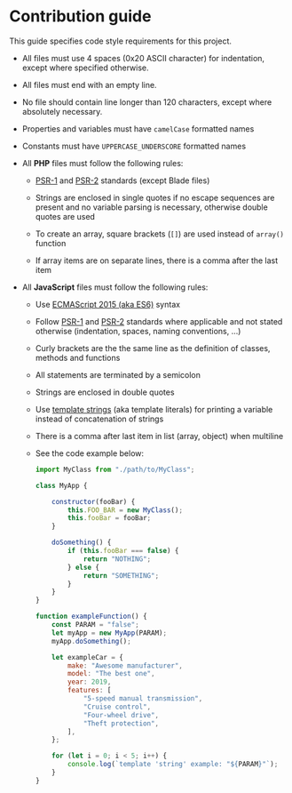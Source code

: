 # Contribution guide

This guide specifies code style requirements for this project.

- All files must use 4 spaces (0x20 ASCII character) for indentation, except where specified otherwise.

- All files must end with an empty line.

- No file should contain line longer than 120 characters, except where absolutely necessary.

- Properties and variables must have `camelCase` formatted names

- Constants must have `UPPERCASE_UNDERSCORE` formatted names

- All **PHP** files must follow the following rules:

    - [PSR-1][psr-1] and [PSR-2][psr-2] standards (except Blade files)

    - Strings are enclosed in single quotes if no escape sequences are present and no variable parsing is necessary, otherwise double quotes are used
    
    - To create an array, square brackets (`[]`) are used instead of `array()` function
    
    - If array items are on separate lines, there is a comma after the last item

- All **JavaScript** files must follow the following rules:

    - Use [ECMAScript 2015 (aka ES6)][es2015] syntax

    - Follow [PSR-1][psr-1] and [PSR-2][psr-2] standards where applicable and not stated otherwise (indentation, spaces, naming conventions, …)

    - Curly brackets are the the same line as the definition of classes, methods and functions

    - All statements are terminated by a semicolon

    - Strings are enclosed in double quotes

    - Use [template strings][tmpl-str] (aka template literals) for printing a variable instead of concatenation of strings
    
    - There is a comma after last item in list (array, object) when multiline

    - See the code example below:
        ```javascript
        import MyClass from "./path/to/MyClass";
        
        class MyApp {
        
            constructor(fooBar) {
                this.FOO_BAR = new MyClass();
                this.fooBar = fooBar;
            }
        
            doSomething() {
                if (this.fooBar === false) {
                    return "NOTHING";
                } else {
                    return "SOMETHING";
                }
            }
        }
        
        function exampleFunction() {
            const PARAM = "false";
            let myApp = new MyApp(PARAM);
            myApp.doSomething();
        
            let exampleCar = {
                make: "Awesome manufacturer",
                model: "The best one",
                year: 2019,
                features: [
                    "5-speed manual transmission",
                    "Cruise control",
                    "Four-wheel drive",
                    "Theft protection",
                ],
            };
        
            for (let i = 0; i < 5; i++) {
                console.log(`template 'string' example: "${PARAM}"`);
            }
        }
        ```

[psr-1]: https://www.php-fig.org/psr/psr-1/ "PSR-1"
[psr-2]: https://www.php-fig.org/psr/psr-2/ "PSR-2"
[es2015]: http://www.ecma-international.org/ecma-262/6.0/index.html "ECMAScript 2015 Language Specification"
[tmpl-str]: https://developer.mozilla.org/en-US/docs/Web/JavaScript/Reference/Template_literals "Template Strings – MDN"

